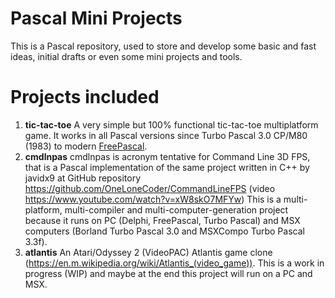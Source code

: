 Pascal Mini Projects
====================

This is a Pascal repository, used to store and develop some basic and fast ideas, initial drafts or even some mini projects and tools.

Projects included
=================

1. **tic-tac-toe** A very simple but 100% functional tic-tac-toe multiplatform game. It works in all Pascal versions since Turbo Pascal 3.0 CP/M80 (1983) to modern [FreePascal](https://www.freepascal.org).
1. **cmdlnpas** cmdlnpas is acronym tentative for Command Line 3D FPS, that is a Pascal implementation of the same project written in C++ by javidx9 at GitHub repository https://github.com/OneLoneCoder/CommandLineFPS (video https://www.youtube.com/watch?v=xW8skO7MFYw)
This is a multi-platform, multi-compiler and multi-computer-generation project because it runs on PC (Delphi, FreePascal, Turbo Pascal) and MSX computers (Borland Turbo Pascal 3.0 and MSXCompo Turbo Pascal 3.3f).
1. **atlantis** An Atari/Odyssey 2 (VideoPAC) Atlantis game clone (https://en.m.wikipedia.org/wiki/Atlantis_(video_game)). This is a work in progress (WIP) and maybe at the end this project will run on a PC and MSX.

